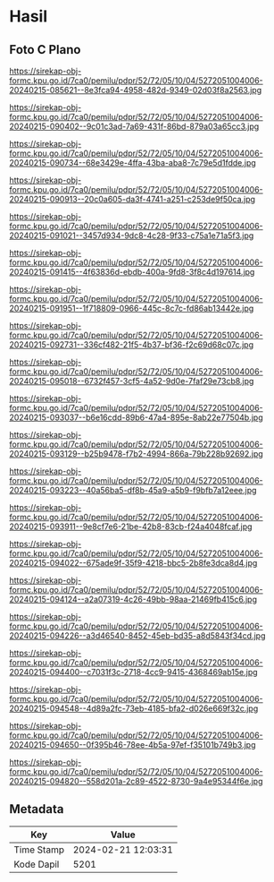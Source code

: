 # Hasil

## Foto C Plano

https://sirekap-obj-formc.kpu.go.id/7ca0/pemilu/pdpr/52/72/05/10/04/5272051004006-20240215-085621--8e3fca94-4958-482d-9349-02d03f8a2563.jpg

https://sirekap-obj-formc.kpu.go.id/7ca0/pemilu/pdpr/52/72/05/10/04/5272051004006-20240215-090402--9c01c3ad-7a69-431f-86bd-879a03a65cc3.jpg

https://sirekap-obj-formc.kpu.go.id/7ca0/pemilu/pdpr/52/72/05/10/04/5272051004006-20240215-090734--68e3429e-4ffa-43ba-aba8-7c79e5d1fdde.jpg

https://sirekap-obj-formc.kpu.go.id/7ca0/pemilu/pdpr/52/72/05/10/04/5272051004006-20240215-090913--20c0a605-da3f-4741-a251-c253de9f50ca.jpg

https://sirekap-obj-formc.kpu.go.id/7ca0/pemilu/pdpr/52/72/05/10/04/5272051004006-20240215-091021--3457d934-9dc8-4c28-9f33-c75a1e71a5f3.jpg

https://sirekap-obj-formc.kpu.go.id/7ca0/pemilu/pdpr/52/72/05/10/04/5272051004006-20240215-091415--4f63836d-ebdb-400a-9fd8-3f8c4d197614.jpg

https://sirekap-obj-formc.kpu.go.id/7ca0/pemilu/pdpr/52/72/05/10/04/5272051004006-20240215-091951--1f718809-0966-445c-8c7c-fd86ab13442e.jpg

https://sirekap-obj-formc.kpu.go.id/7ca0/pemilu/pdpr/52/72/05/10/04/5272051004006-20240215-092731--336cf482-21f5-4b37-bf36-f2c69d68c07c.jpg

https://sirekap-obj-formc.kpu.go.id/7ca0/pemilu/pdpr/52/72/05/10/04/5272051004006-20240215-095018--6732f457-3cf5-4a52-9d0e-7faf29e73cb8.jpg

https://sirekap-obj-formc.kpu.go.id/7ca0/pemilu/pdpr/52/72/05/10/04/5272051004006-20240215-093037--b6e16cdd-89b6-47a4-895e-8ab22e77504b.jpg

https://sirekap-obj-formc.kpu.go.id/7ca0/pemilu/pdpr/52/72/05/10/04/5272051004006-20240215-093129--b25b9478-f7b2-4994-866a-79b228b92692.jpg

https://sirekap-obj-formc.kpu.go.id/7ca0/pemilu/pdpr/52/72/05/10/04/5272051004006-20240215-093223--40a56ba5-df8b-45a9-a5b9-f9bfb7a12eee.jpg

https://sirekap-obj-formc.kpu.go.id/7ca0/pemilu/pdpr/52/72/05/10/04/5272051004006-20240215-093911--9e8cf7e6-21be-42b8-83cb-f24a4048fcaf.jpg

https://sirekap-obj-formc.kpu.go.id/7ca0/pemilu/pdpr/52/72/05/10/04/5272051004006-20240215-094022--675ade9f-35f9-4218-bbc5-2b8fe3dca8d4.jpg

https://sirekap-obj-formc.kpu.go.id/7ca0/pemilu/pdpr/52/72/05/10/04/5272051004006-20240215-094124--a2a07319-4c26-49bb-98aa-21469fb415c6.jpg

https://sirekap-obj-formc.kpu.go.id/7ca0/pemilu/pdpr/52/72/05/10/04/5272051004006-20240215-094226--a3d46540-8452-45eb-bd35-a8d5843f34cd.jpg

https://sirekap-obj-formc.kpu.go.id/7ca0/pemilu/pdpr/52/72/05/10/04/5272051004006-20240215-094400--c7031f3c-2718-4cc9-9415-4368469ab15e.jpg

https://sirekap-obj-formc.kpu.go.id/7ca0/pemilu/pdpr/52/72/05/10/04/5272051004006-20240215-094548--4d89a2fc-73eb-4185-bfa2-d026e669f32c.jpg

https://sirekap-obj-formc.kpu.go.id/7ca0/pemilu/pdpr/52/72/05/10/04/5272051004006-20240215-094650--0f395b46-78ee-4b5a-97ef-f35101b749b3.jpg

https://sirekap-obj-formc.kpu.go.id/7ca0/pemilu/pdpr/52/72/05/10/04/5272051004006-20240215-094820--558d201a-2c89-4522-8730-9a4e95344f6e.jpg


## Metadata

| Key        | Value               |
| ---------- | ------------------- |
| Time Stamp | 2024-02-21 12:03:31 |
| Kode Dapil | 5201                |



